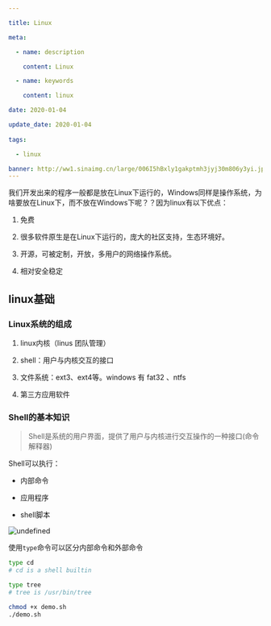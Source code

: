 ```yaml
---

title: Linux 

meta:

  - name: description

    content: Linux 

  - name: keywords

    content: linux

date: 2020-01-04

update_date: 2020-01-04
 
tags: 

  - linux

banner: http://ww1.sinaimg.cn/large/006I5hBxly1gakptmh3jyj30m806y3yi.jpg
---
```


我们开发出来的程序一般都是放在Linux下运行的，Windows同样是操作系统，为啥要放在Linux下，而不放在Windows下呢？？因为linux有以下优点：

1. 免费

2. 很多软件原生是在Linux下运行的，庞大的社区支持，生态环境好。

3. 开源，可被定制，开放，多用户的网络操作系统。

4. 相对安全稳定

## linux基础

### Linux系统的组成

1. linux内核（linus 团队管理）

2. shell：用户与内核交互的接口

3. 文件系统：ext3、ext4等。windows 有 fat32  、ntfs

4. 第三方应用软件

### Shell的基本知识

> Shell是系统的用户界面，提供了用户与内核进行交互操作的一种接口(命令解释器)

Shell可以执行：

- 内部命令

- 应用程序

- shell脚本

![undefined](http://ww1.sinaimg.cn/large/006I5hBxly1gakpzmoezzj30e30d1aa8.jpg)


使用`type`命令可以区分内部命令和外部命令
```bash
type cd
# cd is a shell builtin

type tree
# tree is /usr/bin/tree

chmod +x demo.sh
./demo.sh
```

